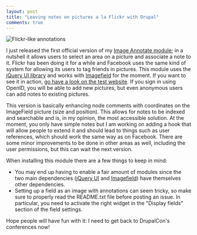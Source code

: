 ```yaml
---
layout: post
title: "Leaving notes on pictures a la Flickr with Drupal"
comments: true
---
```


![Flickr-like annotations](http://teddy.fr/files/image_annotate.png)

I just released the first official version of my [Image Annotate module](http://drupal.org/project/image_annotate); in a nutshell it allows users to select an area on a picture and associate a note to it. Flickr has been doing it for a while and Facebook uses the same kind of system for allowing its users to tag friends in pictures. This module uses the [jQuery UI library](http://jqueryui.com) and works with [Imagefield](http://drupal.org/project/imagefield) for the moment. If you want to see it in action, [go have a look on the test website](http://d6.wiredcraft.com/image-annotate). If you sign in using OpenID, you will be able to add new pictures, but even anonymous users can add notes to existing pictures.

This version is basically enhancing node comments with coordinates on the ImageField picture (size and position). This allows for notes to be indexed and searchable and is, in my opinion, the most accessible solution. At the moment, you only have simple notes but I am working on adding a hook that will allow people to extend it and should lead to things such as user references, which should work the same way as on Facebook. There are some minor improvements to be done in other areas as well, including the user permissions, but this can wait the next version.

When installing this module there are a few things to keep in mind:

- You may end up having to enable a fair amount of modules since the two main dependencies ([jQuery UI](http://drupal.org/project/jquery_ui) and [Imagefield](http://drupal.org/project/imagefield)) have themselves other dependencies.
- Setting up a field as an image with annotations can seem tricky, so make sure to properly read the README.txt file before posting an issue. In particular, you need to activate the right widget in the "Display fields" section of the field settings.

Hope people will have fun with it: I need to get back to DrupalCon's conferences now!

